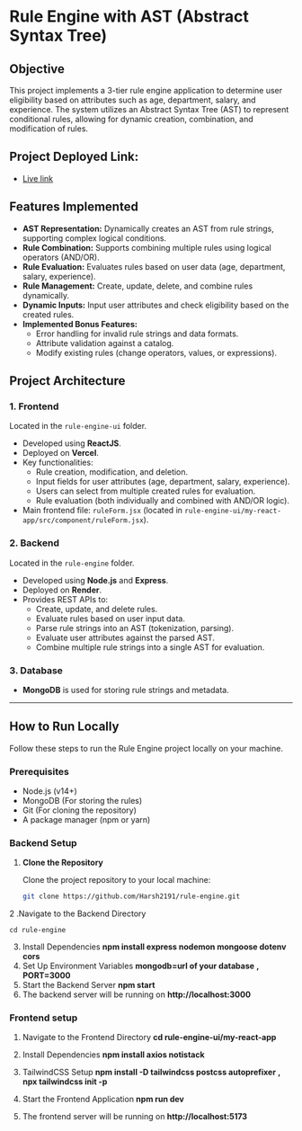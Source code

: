 # Rule Engine with AST (Abstract Syntax Tree)

## Objective
This project implements a 3-tier rule engine application to determine user eligibility based on attributes such as age, department, salary, and experience. The system utilizes an Abstract Syntax Tree (AST) to represent conditional rules, allowing for dynamic creation, combination, and modification of rules.

## Project Deployed Link:
- [Live link](https://rule-engine-frontend-fawn.vercel.app/)

## Features Implemented
- **AST Representation:** Dynamically creates an AST from rule strings, supporting complex logical conditions.
- **Rule Combination:** Supports combining multiple rules using logical operators (AND/OR).
- **Rule Evaluation:** Evaluates rules based on user data (age, department, salary, experience).
- **Rule Management:** Create, update, delete, and combine rules dynamically.
- **Dynamic Inputs:** Input user attributes and check eligibility based on the created rules.
- **Implemented Bonus Features:**
  - Error handling for invalid rule strings and data formats.
  - Attribute validation against a catalog.
  - Modify existing rules (change operators, values, or expressions).

## Project Architecture

### 1. **Frontend**
Located in the `rule-engine-ui` folder.
- Developed using **ReactJS**.
- Deployed on **Vercel**.
- Key functionalities:
  - Rule creation, modification, and deletion.
  - Input fields for user attributes (age, department, salary, experience).
  - Users can select from multiple created rules for evaluation.
  - Rule evaluation (both individually and combined with AND/OR logic).
- Main frontend file: `ruleForm.jsx` (located in `rule-engine-ui/my-react-app/src/component/ruleForm.jsx`).

### 2. **Backend**
Located in the `rule-engine` folder.
- Developed using **Node.js** and **Express**.
- Deployed on **Render**.
- Provides REST APIs to:
  - Create, update, and delete rules.
  - Evaluate rules based on user input data.
  - Parse rule strings into an AST (tokenization, parsing).
  - Evaluate user attributes against the parsed AST.
  - Combine multiple rule strings into a single AST for evaluation.

### 3. **Database**
- **MongoDB** is used for storing rule strings and metadata.

---

## How to Run Locally

Follow these steps to run the Rule Engine project locally on your machine.

### Prerequisites

- Node.js (v14+)
- MongoDB (For storing the rules)
- Git (For cloning the repository)
- A package manager (npm or yarn)

### Backend Setup

1. **Clone the Repository**

   Clone the project repository to your local machine:

   ```bash
   git clone https://github.com/Harsh2191/rule-engine.git
2 .Navigate to the Backend Directory

    cd rule-engine
3. Install Dependencies
   **npm install express nodemon mongoose dotenv cors**
4. Set Up Environment Variables
   **mongodb=url of your database**
    **,  PORT=3000**
5. Start the Backend Server
   **npm start**
6. The backend server will be running on **http://localhost:3000**
### Frontend setup
1. Navigate to the Frontend Directory
   **cd rule-engine-ui/my-react-app**

2. Install Dependencies
   **npm install axios notistack**
3. TailwindCSS Setup
   **npm install -D tailwindcss postcss autoprefixer**
   **,  npx tailwindcss init -p**
4. Start the Frontend Application
    **npm run dev**
5.  The frontend server will be running on **http://localhost:5173**

